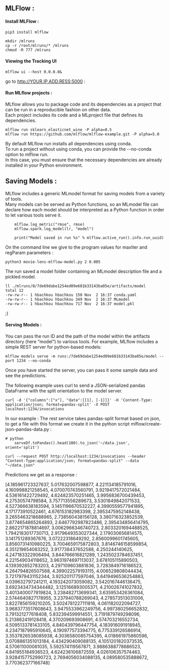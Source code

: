 ## MLFlow :

#### Install MLFlow :

```
pip3 install mlflow
```
```
mkdir /mlruns
cp -r /root/mlruns/* /mlruns
chmod -R 777 /mlruns
```
#### Viewing the Tracking UI 

```
mlflow ui --host 0.0.0.0&
```

go to http://YOUR.IP.ADD.RESS:5000 :

#### Run MLflow projects :

MLflow allows you to package code and its dependencies as a project that can be run in a reproducible fashion on other data.   
Each project includes its code and a MLproject file that defines its dependencies.

```
mlflow run sklearn_elasticnet_wine -P alpha=0.5
mlflow run https://github.com/mlflow/mlflow-example.git -P alpha=5.0
```

By default MLflow run installs all dependencies using conda.   
To run a project without using conda, you can provide the --no-conda option to mlflow run.   
In this case, you must ensure that the necessary dependencies are already installed in your Python environment.


## Saving Models :

MLflow includes a generic MLmodel format for saving models from a variety of tools.  
Many models can be served as Python functions, so an MLmodel file can declare how each model should be interpreted as a Python function in order to let various tools serve it.
```
    mlflow.log_metric("rmse", rmse)
    mlflow.spark.log_model(lr, "model")

    print("Model saved in run %s" % mlflow.active_run().info.run_uuid)
```
On the command line we give to the program values for maxIter and regParam parameters :

```
python3 movie-lens-mlflow-model.py 2 0.005
```

The run saved a model folder containing an MLmodel description file and a pickled model.

```
ll ./mlruns/0/7de69dabe1254ed09e681b33143ba05e/artifacts/model
total 12
-rw-rw-r-- 1 hbachkou hbachkou 150 Nov  2 16:37 conda.yaml
-rw-rw-r-- 1 hbachkou hbachkou 349 Nov  2 16:37 MLmodel
-rw-rw-r-- 1 hbachkou hbachkou 717 Nov  2 16:37 model.pkl
```
;)


#### Serving Models :

You can pass the run ID and the path of the model within the artifacts directory (here “model”) to various tools. For example, MLflow includes a simple REST server for python-based models:

```
mlflow models serve -m runs:/7de69dabe1254ed09e681b33143ba05e/model --port 1234 --no-conda
```

Once you have started the server, you can pass it some sample data and see the predictions.

The following example uses curl to send a JSON-serialized pandas DataFrame with the split orientation to the model server.
```
curl -d '{"columns":["x"], "data":[[1], [-1]]}' -H 'Content-Type: application/json; format=pandas-split' -X POST localhost:1234/invocations
```

In our example :
The rest service takes pandas-split format based on json, to get a file with this format we create it in the python script mlflow/create-json-pandas-data.py :
```
# python
	serveDf.toPandas().head(100).to_json('~/data.json', orient='split')
```

```
curl --request POST http://localhost:1234/invocations --header "Content-Type:application/json; format=pandas-split" --data "~/data.json"
```

Predictions we get as a response :

[4.185961723327637, 5.017632007598877, 4.221134185791016, 4.160998821258545, 4.070070743560791, 3.9219417572021484, 4.536161422729492, 4.624823570251465, 3.9956836700439453, 4.27530574798584, 3.757713556289673, 3.5301849842071533, 4.527366638183594, 3.1451196670532227, 4.3990559577941895, 4.171773910522461, 4.676153182983398, 2.3953475952148438, 3.2655463218688965, 2.738560438156128, 3.380716323852539, 3.8774654865264893, 2.6467792987823486, 2.395434856414795, 2.8622171878814697, 3.0062966346740723, 2.8033201694488525, 1.7942183017730713, 2.9179649353027344, 2.179030656814575, 3.141751289367676, 3.07222318649292, 2.8560099601745605, 3.8560731410980225, 3.7004659175872803, 3.8146746158599854, 4.351219654083252, 3.917738437652588, 4.250244140625, 4.247183322906494, 3.844766616821289, 1.2435023784637451, 4.221549034118652, 3.9631974697113037, 3.678105115890503, 4.139392852783203, 4.297109603881836, 3.7283849716186523, 4.264794826507568, 4.399022579193115, 4.006529808044434, 3.7217979431152344, 3.925201177597046, 3.6419496536254883, 4.039632797241211, 4.193242073059082, 3.5420167446136475, 3.6923434734344482, 3.125166893005371, 4.210026741027832, 3.4013400077819824, 3.238482713699341, 3.635953426361084, 2.5744640827178955, 3.237940788269043, 4.278573513031006, 3.8227856159210205, 3.5024781227111816, 4.061182022094727, 3.9683773517608643, 3.9475533962249756, 4.997380256652832, 3.791321277618408, 5.832394599914551, 3.7191879749298096, 5.213862419128418, 4.370209693908691, 4.574703216552734, 4.5095133781433105, 4.840439796447754, 4.183916091918945, 4.2347187995910645, 4.190977573394775, 6.775339126586914, 3.3537826538085938, 4.3036580085754395, 4.018661975860596, 3.0708861351013184, 4.434290409088135, 4.1051201820373535, 4.570611000061035, 5.592574119567871, 3.9886388778686523, 4.841955184936523, 4.624236106872559, 4.026106357574463, 3.9284157752990723, 2.7694056034088135, 4.089580535888672, 3.770362377166748]
